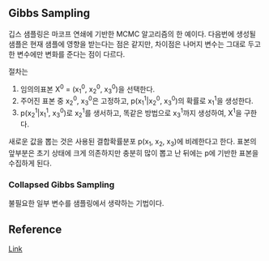 ## Gibbs Sampling

깁스 샘플링은 마코프 연쇄에 기반한 MCMC 알고리즘의 한 예이다. 다음번에 생성될 샘플은 현재 샘플에 영향을 받는다는 점은 같지만, 차이점은 나머지 변수는 그대로 두고 한 변수에만 변화를 준다는 점이 다르다.<br>

절차는
1. 임의의표본 X<sup>0</sup> = (x<sub>1</sub><sup>0</sup>, x<sub>2</sub><sup>0</sup>, x<sub>3</sub><sup>0</sup>)을 선택한다.
2. 주어진 표본 중 x<sub>2</sub><sup>0</sup>, x<sub>3</sub><sup>0</sup>은 고정하고, p(x<sub>1</sub><sup>1</sup>|x<sub>2</sub><sup>0</sup>, x<sub>3</sub><sup>0</sup>)의 확률로 x<sub>1</sub><sup>1</sup>을 생성한다.
3. p(x<sub>2</sub><sup>1</sup>|x<sub>1</sub><sup>1</sup>, x<sub>3</sub><sup>0</sup>)로 x<sub>2</sub><sup>1</sup>를 생서하고, 똑같은 방법으로 x<sub>3</sub><sup>1</sup>까지 생성하여, X<sup>1</sup>을 구한다.<br>

새로운 값을 뽑는 것은 사용된 결합확률분포 p(x<sub>1</sub>, x<sub>2</sub>, x<sub>3</sub>)에 비례한다고 한다. 표본의 앞부분은 초기 상태에 크게 의존하지만 충분히 많이 뽑고 난 뒤에는 p에 기반한 표본을 수집하게 된다.

### Collapsed Gibbs Sampling
불필요한 일부 변수를 샘플링에서 생략하는 기법이다.


## Reference
[Link](https://ratsgo.github.io/statistics/2017/05/31/gibbs/)
